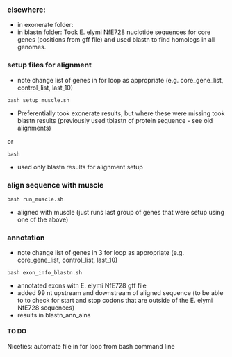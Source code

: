 
### elsewhere:
+ in exonerate folder: 
+ in blastn folder: Took E. elymi NfE728 nuclotide sequences for core genes (positions from gff file) and used blastn to find homologs in all genomes.


### setup files for alignment
+ note change list of genes in for loop as appropriate (e.g. core_gene_list, control_list, last_10)

```
bash setup_muscle.sh
```
+ Preferentially took exonerate results, but where these were missing took blastn results (previously used tblastn of protein sequence - see old alignments)

or

```
bash 
```
+ used only blastn results for alignment setup



### align sequence with muscle 
```
bash run_muscle.sh
```
+ aligned with muscle (just runs last group of genes that were setup using one of the above)


### annotation
+ note change list of genes in 3 for loop as appropriate (e.g. core_gene_list, control_list, last_10)

```
bash exon_info_blastn.sh
```
+ annotated exons with E. elymi NfE728 gff file
+ added 99 nt upstream and downstream of aligned sequence (to be able to to check for start and stop codons that are outside of the E. elymi NfE728 sequences)
+ results in blastn_ann_alns 



#### TO DO
Niceties: automate file in for loop from bash command line
